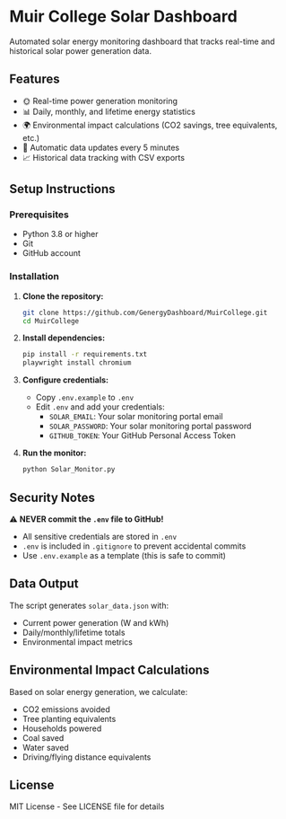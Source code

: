 # Muir College Solar Dashboard

Automated solar energy monitoring dashboard that tracks real-time and historical solar power generation data.

## Features

- 🌞 Real-time power generation monitoring
- 📊 Daily, monthly, and lifetime energy statistics
- 🌍 Environmental impact calculations (CO2 savings, tree equivalents, etc.)
- 🔄 Automatic data updates every 5 minutes
- 📈 Historical data tracking with CSV exports

## Setup Instructions

### Prerequisites

- Python 3.8 or higher
- Git
- GitHub account

### Installation

1. **Clone the repository:**
   ```bash
   git clone https://github.com/GenergyDashboard/MuirCollege.git
   cd MuirCollege
   ```

2. **Install dependencies:**
   ```bash
   pip install -r requirements.txt
   playwright install chromium
   ```

3. **Configure credentials:**
   - Copy `.env.example` to `.env`
   - Edit `.env` and add your credentials:
     - `SOLAR_EMAIL`: Your solar monitoring portal email
     - `SOLAR_PASSWORD`: Your solar monitoring portal password
     - `GITHUB_TOKEN`: Your GitHub Personal Access Token

4. **Run the monitor:**
   ```bash
   python Solar_Monitor.py
   ```

## Security Notes

⚠️ **NEVER commit the `.env` file to GitHub!**

- All sensitive credentials are stored in `.env`
- `.env` is included in `.gitignore` to prevent accidental commits
- Use `.env.example` as a template (this is safe to commit)

## Data Output

The script generates `solar_data.json` with:
- Current power generation (W and kWh)
- Daily/monthly/lifetime totals
- Environmental impact metrics

## Environmental Impact Calculations

Based on solar energy generation, we calculate:
- CO2 emissions avoided
- Tree planting equivalents
- Households powered
- Coal saved
- Water saved
- Driving/flying distance equivalents

## License

MIT License - See LICENSE file for details
